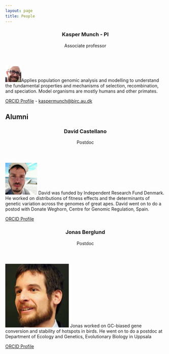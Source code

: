 ```yaml
---
layout: page
title: People
---
```


<header>
    <h3>Kasper Munch - PI</h3>
    <p>Associate professor</p>
</header>

<p><span class="image rightsmall"><img src="images/kasper.jpg"  width="50" /></span>Applies population genomic analysis and modelling to understand the fundamental properties and mechanisms of selection, recombination, and speciation. Model organisms are mostly humans and other primates.</p>

[ORCID Profile](https://orcid.org/0000-0003-2880-6252) - 
[kaspermunch@birc.au.dk](mailto:kaspermunch@birc.au.dk)


## Alumni

<header>
    <h3>David Castellano</h3>
    <p>Postdoc</p>
</header>

<p><span class="image right"><img src="images/david_castellano3.png" width="100"  /></span> David was funded by Independent Research Fund Denmark. He worked on distributions of fitness effects and the determinants of genetic variation across the genomes of great apes. David went on to do a postod with Donate Weghorn, Centre for Genomic Regulation, Spain.</p>

[ORCID Profile](https://orcid.org/0000-0001-8778-6007)


<header>
    <h3>Jonas Berglund</h3>
    <p>Postdoc</p>
</header>

<p><span class="image right"><img src="images/jonas_berglund2.png"  width="200" /></span> Jonas worked on GC-biased gene conversion and stability of hotspots in birds. He went on to do a postdoc at Department of Ecology and Genetics, Evolutionary Biology in Uppsala </p>

[ORCID Profile](http://orcid.org/)
